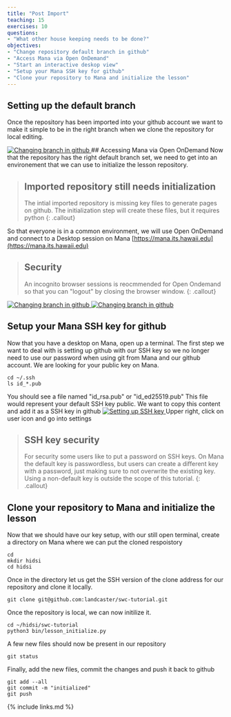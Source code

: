 ```yaml
---
title: "Post Import"
teaching: 15
exercises: 10
questions:
- "What other house keeping needs to be done?"
objectives:
- "Change repository default branch in github"
- "Access Mana via Open OnDemand"
- "Start an interactive deskop view"
- "Setup your Mana SSH key for github"
- "Clone your repository to Mana and initialize the lesson"
---
```

## Setting up the default branch
Once the repository has been imported into your github account
we want to make it simple to be in the right branch when we
clone the repository for local editing.

<a href="{{ page.root }}/fig/04.png">
  <img src="{{ page.root }}/fig/04.png" alt="Changing branch in github" />
</a>
## Accessing Mana via Open OnDemand
Now that the repository has the right default branch set, we need to 
get into an environement that we can use to initialize the lesson repository.

> ## Imported repository still needs initialization
> The intial imported repository is missing key files to generate pages on github.
> The initialization step will create these files, but it requires python
{: .callout}

So that everyone is in a common environment, we will use Open OnDemand and connect
to a Desktop session on Mana [https://mana.its.hawaii.edu](https://mana.its.hawaii.edu)
> ## Security
> An incognito browser sessions is reocmmended for Open Ondemand so that you can "logout" by closing the browser window.
{: .callout}


<a href="{{ page.root }}/fig/01.png">
  <img src="{{ page.root }}/fig/01.png" alt="Changing branch in github" />
</a>
<a href="{{ page.root }}/fig/02.png">
  <img src="{{ page.root }}/fig/02.png" alt="Changing branch in github" />
</a>

## Setup your Mana SSH key for github

Now that you have a desktop on Mana, open up a terminal.  The first step we want to 
deal with is setting up github with our SSH key so we no longer need to use our password
when using git from Mana and our github account.  We are looking for your public key on Mana.
~~~
cd ~/.ssh
ls id_*.pub
~~~
You should see a file named "id_rsa.pub" or "id_ed25519.pub"  This file would represent
your default SSH key public.  We want to copy this content and add it as a SSH key in github
<a href="{{ page.root }}/fig/07.png">
  <img src="{{ page.root }}/fig/07.png" alt="Setting up SSH key" />
</a>
Upper right, click on user icon and go into settings


> ## SSH key security
> For security some users like to put a password on SSH keys.
> On Mana the default key is passwordless, but users can create a different 
> key with a password, just making sure to not overwrite the existing key.
> Using a non-default key is outside the scope of this tutorial.
{: .callout}

## Clone your repository to Mana and initialize the lesson

Now that we should have our key setup, with our still open terminal, create a directory on Mana where we can put the cloned respoistory
~~~
cd 
mkdir hidsi
cd hidsi
~~~

Once in the directory let us get the SSH version of the clone address for our repository
and clone it locally.
~~~
git clone git@github.com:landcaster/swc-tutorial.git
~~~

Once the repository is local, we can now initilize it.
~~~
cd ~/hidsi/swc-tutorial
python3 bin/lesson_initialize.py
~~~

A few new files should now be present in our repository
~~~
git status
~~~

Finally, add the new files, commit the changes and push it back to github
~~~
git add --all
git commit -m "initialized"
git push
~~~


{% include links.md %}

